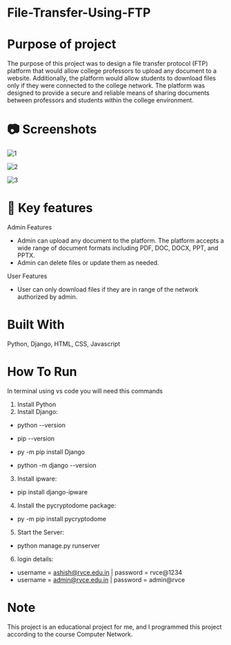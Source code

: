 # 										File-Transfer-Using-FTP


# Purpose of project

The purpose of this project was to design a file transfer protocol (FTP) platform that would allow college professors to upload any document to a website. Additionally, the platform would allow students to download files only if they were connected to the college network. The platform was designed to provide a secure and reliable means of sharing documents between professors and students within the college environment.

# 📷 Screenshots

![1](https://github.com/Ashish-Garg524/File-Transfer-Using-FTP/assets/126554751/05b3a3d5-6baf-4bb9-ab98-b51cb0faf2ac)

![2](https://github.com/Ashish-Garg524/File-Transfer-Using-FTP/assets/126554751/a845bc84-9b32-4445-8b8e-da859f93e9ea)

![3](https://github.com/Ashish-Garg524/File-Transfer-Using-FTP/assets/126554751/0a77de8e-85c8-4c63-b6ae-dcc33aa0a7e2)


# 📖 Key features

Admin Features
- Admin can upload any document to the platform. The platform accepts a wide range of document formats including PDF, DOC, DOCX, PPT, and PPTX.
- Admin can delete files or update them as needed.

User Features
- User can only download files if they are in range of the network authorized by admin.

# Built With
 Python, Django, HTML, CSS, Javascript

# How To Run

In terminal using vs code you will need this commands

1. Install Python
2. Install Django:				
- python --version
- pip --version
					
- py -m pip install Django
- python -m django --version
			 
3. Install ipware:
- pip install django-ipware
		
4. Install the pycryptodome package:
- py -m pip install pycryptodome
		
5. Start the Server:
- python manage.py runserver
		
6. login details:
- username = ashish@rvce.edu.in   |  password = rvce@1234
- username = admin@rvce.edu.in    |  password = admin@rvce

# Note

This project is an educational project for me, and I programmed this project according to the course Computer Network.
